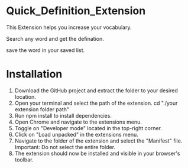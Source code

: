 # Quick_Definition_Extension

This Extension helps you increase your vocabulary.

Search any word and get the defination.

save the word in your saved list.

# Installation
1. Download the GitHub project and extract the folder to your desired location.
2. Open your terminal and select the path of the extension. cd "./your extension folder path"
3. Run npm install to install dependencies.
4. Open Chrome and navigate to the extensions menu.
5. Toggle on "Developer mode" located in the top-right corner.
6. Click on "Load unpacked" in the extensions menu.
7. Navigate to the folder of the extension and select the "Manifest" file. Important: Do not select the entire folder.
8. The extension should now be installed and visible in your browser's toolbar.
